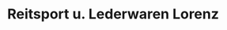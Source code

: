 ---
title: "Reitsport u. Lederwaren Lorenz"
url: /bernsdorf/reitsport-u-lederwaren-lorenz/
shop: Leder
---